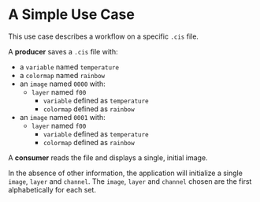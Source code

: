 # A Simple Use Case

This use case describes a workflow on a specific `.cis` file.

A **producer** saves a `.cis` file with:
- a `variable` named `temperature`
- a `colormap` named `rainbow`
- an `image` named `0000` with:
    - `layer` named `f00`
        - `variable` defined as `temperature`
        - `colormap` defined as `rainbow`
- an `image` named `0001` with:
    - `layer` named `f00`
        - `variable` defined as `temperature`
        - `colormap` defined as `rainbow`

A **consumer** reads the file and displays a single, initial image.

In the absence of other information, the application will initialize a single `image`, `layer` and `channel`. The `image`, `layer` and `channel` chosen are the first alphabetically for each set.
